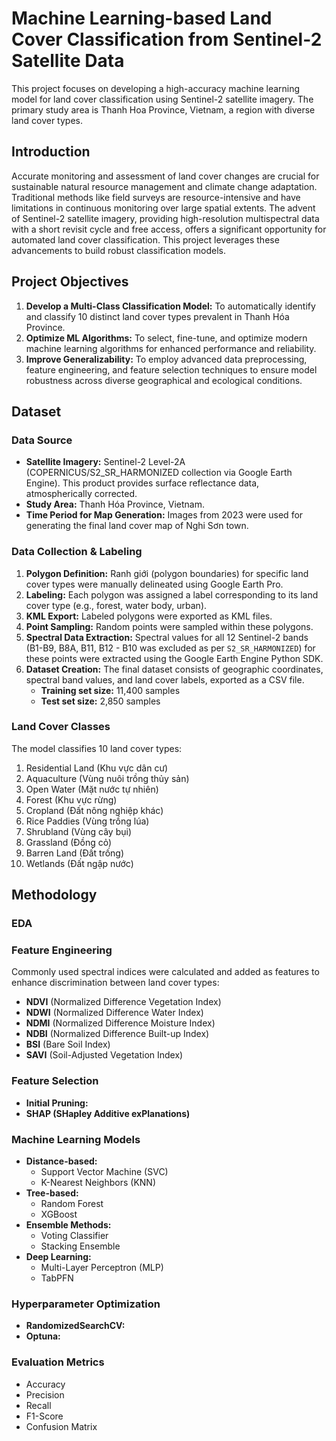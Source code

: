 # Machine Learning-based Land Cover Classification from Sentinel-2 Satellite Data

This project focuses on developing a high-accuracy machine learning model for land cover classification using Sentinel-2 satellite imagery. The primary study area is Thanh Hoa Province, Vietnam, a region with diverse land cover types.

## Introduction
Accurate monitoring and assessment of land cover changes are crucial for sustainable natural resource management and climate change adaptation. Traditional methods like field surveys are resource-intensive and have limitations in continuous monitoring over large spatial extents. The advent of Sentinel-2 satellite imagery, providing high-resolution multispectral data with a short revisit cycle and free access, offers a significant opportunity for automated land cover classification. This project leverages these advancements to build robust classification models.

## Project Objectives
1.  **Develop a Multi-Class Classification Model:** To automatically identify and classify 10 distinct land cover types prevalent in Thanh Hóa Province.
2.  **Optimize ML Algorithms:** To select, fine-tune, and optimize modern machine learning algorithms for enhanced performance and reliability.
3.  **Improve Generalizability:** To employ advanced data preprocessing, feature engineering, and feature selection techniques to ensure model robustness across diverse geographical and ecological conditions.

## Dataset

### Data Source
*   **Satellite Imagery:** Sentinel-2 Level-2A (COPERNICUS/S2_SR_HARMONIZED collection via Google Earth Engine). This product provides surface reflectance data, atmospherically corrected.
*   **Study Area:** Thanh Hóa Province, Vietnam.
*   **Time Period for Map Generation:** Images from 2023 were used for generating the final land cover map of Nghi Sơn town.

### Data Collection & Labeling
1.  **Polygon Definition:** Ranh giới (polygon boundaries) for specific land cover types were manually delineated using Google Earth Pro.
2.  **Labeling:** Each polygon was assigned a label corresponding to its land cover type (e.g., forest, water body, urban).
3.  **KML Export:** Labeled polygons were exported as KML files.
4.  **Point Sampling:** Random points were sampled within these polygons.
5.  **Spectral Data Extraction:** Spectral values for all 12 Sentinel-2 bands (B1-B9, B8A, B11, B12 - B10 was excluded as per `S2_SR_HARMONIZED`) for these points were extracted using the Google Earth Engine Python SDK.
6.  **Dataset Creation:** The final dataset consists of geographic coordinates, spectral band values, and land cover labels, exported as a CSV file.
    *   **Training set size:** 11,400 samples
    *   **Test set size:** 2,850 samples

### Land Cover Classes
The model classifies 10 land cover types:
1.  Residential Land (Khu vực dân cư)
2.  Aquaculture (Vùng nuôi trồng thủy sản)
3.  Open Water (Mặt nước tự nhiên)
4.  Forest (Khu vực rừng)
5.  Cropland (Đất nông nghiệp khác)
6.  Rice Paddies (Vùng trồng lúa)
7.  Shrubland (Vùng cây bụi)
8.  Grassland (Đồng cỏ)
9.  Barren Land (Đất trống)
10. Wetlands (Đất ngập nước)

## Methodology

### EDA

### Feature Engineering
Commonly used spectral indices were calculated and added as features to enhance discrimination between land cover types:
*   **NDVI** (Normalized Difference Vegetation Index)
*   **NDWI** (Normalized Difference Water Index)
*   **NDMI** (Normalized Difference Moisture Index)
*   **NDBI** (Normalized Difference Built-up Index)
*   **BSI** (Bare Soil Index)
*   **SAVI** (Soil-Adjusted Vegetation Index)

### Feature Selection
*   **Initial Pruning:** 
*   **SHAP (SHapley Additive exPlanations)**

### Machine Learning Models
*   **Distance-based:**
    *   Support Vector Machine (SVC)
    *   K-Nearest Neighbors (KNN)
*   **Tree-based:**
    *   Random Forest
    *   XGBoost
*   **Ensemble Methods:**
    *   Voting Classifier
    *   Stacking Ensemble
*   **Deep Learning:**
    *   Multi-Layer Perceptron (MLP)
    *   TabPFN

### Hyperparameter Optimization
*   **RandomizedSearchCV:**
*   **Optuna:** 

### Evaluation Metrics
*   Accuracy
*   Precision
*   Recall
*   F1-Score
*   Confusion Matrix
